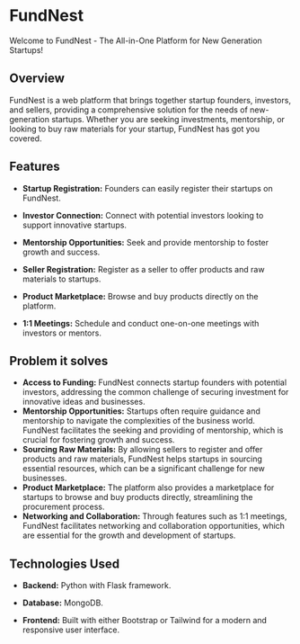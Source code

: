# FundNest

Welcome to FundNest - The All-in-One Platform for New Generation Startups!

## Overview

FundNest is a web platform that brings together startup founders, investors, and sellers, providing a comprehensive solution for the needs of new-generation startups. Whether you are seeking investments, mentorship, or looking to buy raw materials for your startup, FundNest has got you covered.

## Features

- **Startup Registration:** Founders can easily register their startups on FundNest.

- **Investor Connection:** Connect with potential investors looking to support innovative startups.

- **Mentorship Opportunities:** Seek and provide mentorship to foster growth and success.

- **Seller Registration:** Register as a seller to offer products and raw materials to startups.

- **Product Marketplace:** Browse and buy products directly on the platform.

- **1:1 Meetings:** Schedule and conduct one-on-one meetings with investors or mentors.

## Problem it solves
- **Access to Funding:** FundNest connects startup founders with potential investors, addressing the common challenge of securing investment for innovative ideas and businesses.
- **Mentorship Opportunities:** Startups often require guidance and mentorship to navigate the complexities of the business world. FundNest facilitates the seeking and providing of mentorship, which is crucial for fostering growth and success.
- **Sourcing Raw Materials:** By allowing sellers to register and offer products and raw materials, FundNest helps startups in sourcing essential resources, which can be a significant challenge for new businesses.
- **Product Marketplace:** The platform also provides a marketplace for startups to browse and buy products directly, streamlining the procurement process.
- **Networking and Collaboration:** Through features such as 1:1 meetings, FundNest facilitates networking and collaboration opportunities, which are essential for the growth and development of startups.

## Technologies Used

- **Backend:** Python with Flask framework.

- **Database:** MongoDB.

- **Frontend:** Built with either Bootstrap or Tailwind for a modern and responsive user interface.
